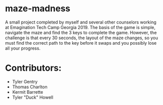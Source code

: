 # maze-madness

A small project completed by myself and several other counselors working at Emagination Tech Camp Georgia 2019.
The basis of the game is simple, navigate the maze and find the 3 keys to complete the game. However, the challenge is that every 30 seconds, the layout of the maze changes, so you must find the correct path to the key before it swaps and you possibly lose all your progress.

# Contributors:
- Tyler Gentry
- Thomas Charlton
- Kermit Barrette
- Tyler "Duck" Howell
